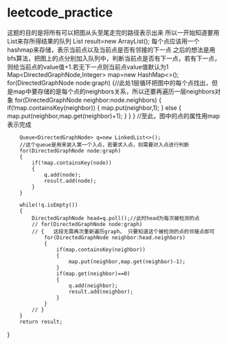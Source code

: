 # leetcode_practice
这题的目的是将所有可以把图从头至尾走完的路径表示出来
所以一开始知道要用List来存所得结果的队列
List<DirectedGraphNode> result=new ArrayList<DirectedGraphNode>();
每个点应该用一个hashmap来存储，表示当前点以及当前点是否有邻接的下一点
之后的想法是用bfs算法，把图上的点分别加入队列中，判断当前点是否有下一点，若有下一点，则给当前点的value值+1.若无下一点则当前点value值默认为1
Map<DirectedGraphNode,Integer> map=new HashMap<>();
for(DirectedGraphNode node:graph)
{//此处1层循环把图中的每个点找出，但是map中要存储的是每个点的neighbors关系，所以还要再遍历一层neighbors对象
   for(DirectedGraphNode neighbor:node.neighbors)
            {
                if(!map.containsKey(neighbor))
                {
                    map.put(neighbor,1);
                }
                else
                {
                    map.put(neighbor,map.get(neighbor)+1);
                }
            }
        }  //至此，图中的点的属性用map表示完成
        
        
        Queue<DirectedGraphNode> q=new LinkedList<>();
        //这个queue是用来装入第一个入点，若要求入点，则需要对入点进行判断
        for(DirectedGraphNode node:graph)
        {
            if(!map.containsKey(node))
            {
                q.add(node);
                result.add(node);
            }
        }
        
        while(!q.isEmpty())
        {
            DirectedGraphNode head=q.poll();//此时head为每次被检测的点
            // for(DirectedGraphNode node:graph)
            // {   这段无需再次重新遍历graph， 只要知道这个被检测的点的邻接点即可
                for(DirectedGraphNode neighbor:head.neighbors)
                {
                    if(map.containsKey(neighbor))
                    {
                        map.put(neighbor,map.get(neighbor)-1);
                    }
                    if(map.get(neighbor)==0)
                    {
                        q.add(neighbor);
                        result.add(neighbor);
                    }
                }
            // }
        }
        return result;
        
}
